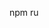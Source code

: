 <!--based off FlyByWire Simulations Discord Bot - https://github.com/flybywiresim/discord-bot -->
npm ru
